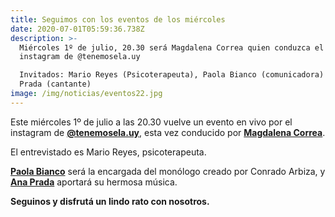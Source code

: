 ```yaml
---
title: Seguimos con los eventos de los miércoles
date: 2020-07-01T05:59:36.738Z
description: >-
  Miércoles 1º de julio, 20.30 será Magdalena Correa quien conduzca el vivo de
  instagram de @tenemosela.uy

  Invitados: Mario Reyes (Psicoterapeuta), Paola Bianco (comunicadora) y Ana
  Prada (cantante)
image: /img/noticias/eventos22.jpg
---
```

Este miércoles 1º de julio a las 20.30 vuelve un evento en vivo por el instagram de [**@tenemosela.uy**](@tenemosela.uy), esta vez conducido por [**Magdalena Correa**](@MaguiCorreaH). 

El entrevistado es Mario Reyes, psicoterapeuta. 

[**Paola Bianco**](@paobianco) será la encargada del monólogo creado por Conrado Arbiza, y [**Ana Prada**](https://www.facebook.com/anapradapecadora/) aportará su hermosa música.

**Seguinos y disfrutá un lindo rato con nosotros.**
